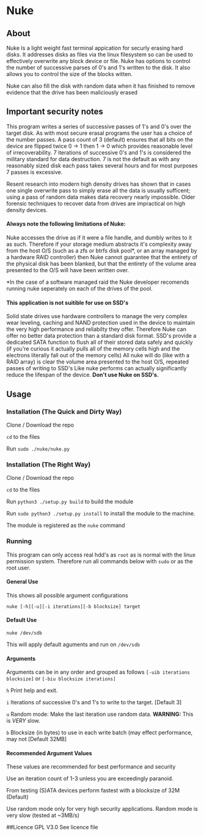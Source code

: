 # Nuke
## About
Nuke Is a light weight fast terminal appication for securly erasing hard disks. It addresses disks as files via the linux filesystem so can be used to effectively overwrite any block device or file. Nuke has options to control the number of successive parses of 0's and 1's written to the disk. It also allows you to control the size of the blocks witten.

Nuke can also fill the disk with random data when it has finished to remove evidence that the drive has been maliciously erased

## Important security notes
This program writes a series of successive passes of 1's and 0's over the target disk. As with most secure erasal programs the user has a choice of the number passes. A pass count of 3 (default) ensures that all bits on the device are flipped twice 0 -> 1 then 1 -> 0 which provides reasonable level of irrecoverability. 7 iterations of successive 0's and 1's is considered the military standard for data destruction. 7 is not the default as with any reasonably sized disk each pass takes several hours and for most purposes 7 passes is excessive.

Resent research into modern high density drives has shown that in cases one single overwrite pass to simply erase all the data is usually sufficent; using a pass of random data makes data recovery nearly impossible. Older forensic techniques to recover data from drives are impractical on high density devices.

#### Always note the following limitations of Nuke:
Nuke accesses the drive as if it were a file handle, and dumbly writes to it as such. Therefore if your storage medium abstracts it's complexity away from the host O/S (such as a zfs or btrfs disk pool*, or an array managed by a hardware RAID controller) then Nuke cannot guarantee that the entirety of the physical disk has been blanked, but that the entirety of the volume area presented to the O/S will have been written over. 

*In the case of a software managed raid the Nuke developer recomends running nuke seperately on each of the drives of the pool.

#### This application is not suitible for use on SSD's 
Solid state drives use hardware controllers to manage the very complex wear leveling, caching and NAND protection used in the device to maintain the very high performance and reliabilty they offer. Therefore Nuke can offer no better data protection than a standard disk format. SSD's provide a dedicated SATA function to flush all of their stored data safely and quickly (if you're curious it actually pulls all of the memory cells high and the electrons literally fall out of the memory cells) All nuke will do (like with a RAID array) is clear the volume area presented to the host O/S, repeated passes of writing to SSD's Like nuke performs can actually significantly reduce the lifespan of the device. **Don't use Nuke on SSD's.**




## Usage
### Installation (The Quick and Dirty Way)
Clone / Download the repo

`cd` to the files

Run `sudo ./nuke/nuke.py`

### Installation (The Right Way)
Clone / Download the repo

`cd` to the files

Run `python3 ./setup.py build` to build the module

Run `sudo python3 ./setup.py install` to install the module to the machine.

The module is registered as the `nuke` command

### Running
This program can only access real hdd's as `root` as is normal with the linux permission system. Therefore run all commands below with `sudo` or as the root user.

#### General Use
This shows all possible argument configurations

```nuke [-h][-u][-i iterations][-b blocksize] target```

#### Default Use
```nuke /dev/sdb```

This will apply default aguments and run on `/dev/sdb`

#### Arguments
Arguments can be in any order and grouped as follows `[-uib iterations blocksize]` or `[-biu blocksize iterations]`

`h` Print help and exit.

`i` Iterations of successive 0's and 1's to write to the target. \[Default 3\]

`u` Random mode: Make the last iteration use random data. **WARNING:** This is *VERY* slow.

`b` Blocksize (in bytes) to use in each write batch (may effect performance, may not \[Default 32MB\]

#### Recommended Argument Values
These values are recommended for best performance and security

Use an iteration count of 1-3 unless you are exceedingly paranoid.

From testing (S)ATA devices perform fastest with a blocksize of 32M (Default)

Use random mode only for very high security applications. Random mode is very slow (tested at ~3MB/s)

##Licence
GPL V3.0 See licence file

